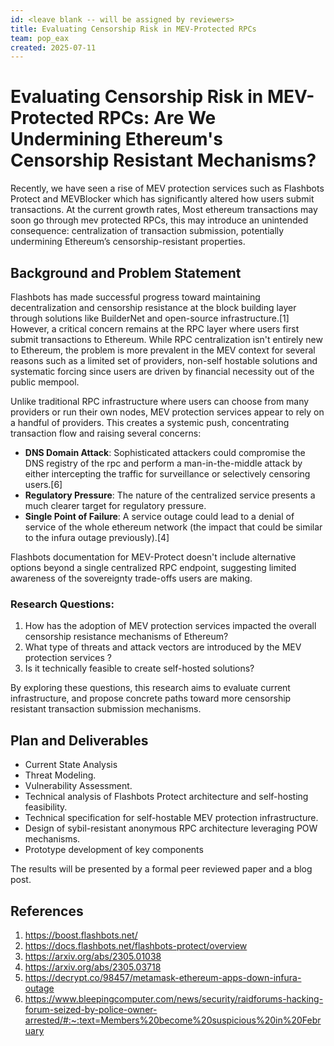 ```yaml
---
id: <leave blank -- will be assigned by reviewers>
title: Evaluating Censorship Risk in MEV-Protected RPCs
team: pop_eax
created: 2025-07-11
---
```


# Evaluating Censorship Risk in MEV-Protected RPCs: Are We Undermining Ethereum's Censorship Resistant Mechanisms?

Recently, we have seen a rise of MEV protection services such as Flashbots Protect and MEVBlocker which has significantly altered how users submit transactions.
At the current growth rates, Most ethereum transactions may soon go through mev protected RPCs, this may introduce an unintended consequence: centralization of transaction submission, potentially undermining Ethereum’s censorship-resistant properties.

## Background and Problem Statement

Flashbots has made successful progress toward maintaining decentralization and censorship resistance at the block building layer through solutions like BuilderNet and open-source infrastructure.[1] However, a critical concern remains at the RPC layer
where users first submit transactions to Ethereum.
While RPC centralization isn't entirely new to Ethereum, the problem is more prevalent in the MEV context for several reasons such as a limited set of providers, non-self hostable solutions and systematic forcing since users are driven
by financial necessity out of the public mempool.


Unlike traditional RPC infrastructure where users can choose from many providers or run their own nodes, MEV protection services appear to rely on a handful of providers.
This creates a systemic push, concentrating transaction flow and raising several concerns:
- **DNS Domain Attack**: Sophisticated attackers could compromise the DNS registry of the rpc and perform a man-in-the-middle attack by either intercepting the traffic for surveillance or selectively censoring users.[6]
- **Regulatory Pressure**: The nature of the centralized service presents a much clearer target for regulatory pressure.
- **Single Point of Failure**: A service outage could lead to a denial of service of the whole ethereum network  (the impact that could be similar to the infura outage previously).[4]

Flashbots documentation for MEV-Protect doesn't include alternative options beyond a single centralized RPC endpoint, suggesting limited awareness of the sovereignty trade-offs users are making.

### Research Questions:
  1. How has the adoption of MEV protection services impacted the overall censorship resistance mechanisms of Ethereum?
  2. What type of threats and attack vectors are introduced by the MEV protection services ?
  3. Is it technically feasible to create self-hosted solutions?

By exploring these questions, this research aims to evaluate current infrastructure, and propose concrete paths toward more censorship resistant transaction submission mechanisms.


## Plan and Deliverables
- Current State Analysis
- Threat Modeling.
- Vulnerability Assessment.
- Technical analysis of Flashbots Protect architecture and self-hosting feasibility.
- Technical specification for self-hostable MEV protection infrastructure.
- Design of sybil-resistant anonymous RPC architecture leveraging POW mechanisms.
- Prototype development of key components

The results will be presented by a formal peer reviewed paper and a blog post.
## References
1. https://boost.flashbots.net/
2. https://docs.flashbots.net/flashbots-protect/overview
3. https://arxiv.org/abs/2305.01038
4. https://arxiv.org/abs/2305.03718
5. https://decrypt.co/98457/metamask-ethereum-apps-down-infura-outage
6. https://www.bleepingcomputer.com/news/security/raidforums-hacking-forum-seized-by-police-owner-arrested/#:~:text=Members%20become%20suspicious%20in%20February

